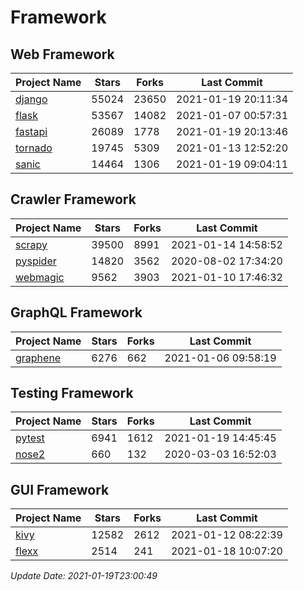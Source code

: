 # Framework

## Web Framework
| Project Name | Stars | Forks | Last Commit |
| ------------ | ----- | ----- | ----------- |
| [django](https://github.com/django/django) | 55024 | 23650 | 2021-01-19 20:11:34 |
| [flask](https://github.com/pallets/flask) | 53567 | 14082 | 2021-01-07 00:57:31 |
| [fastapi](https://github.com/tiangolo/fastapi) | 26089 | 1778 | 2021-01-19 20:13:46 |
| [tornado](https://github.com/tornadoweb/tornado) | 19745 | 5309 | 2021-01-13 12:52:20 |
| [sanic](https://github.com/sanic-org/sanic) | 14464 | 1306 | 2021-01-19 09:04:11 |

## Crawler Framework
| Project Name | Stars | Forks | Last Commit |
| ------------ | ----- | ----- | ----------- |
| [scrapy](https://github.com/scrapy/scrapy) | 39500 | 8991 | 2021-01-14 14:58:52 |
| [pyspider](https://github.com/binux/pyspider) | 14820 | 3562 | 2020-08-02 17:34:20 |
| [webmagic](https://github.com/code4craft/webmagic) | 9562 | 3903 | 2021-01-10 17:46:32 |

## GraphQL Framework
| Project Name | Stars | Forks | Last Commit |
| ------------ | ----- | ----- | ----------- |
| [graphene](https://github.com/graphql-python/graphene) | 6276 | 662 | 2021-01-06 09:58:19 |

## Testing Framework
| Project Name | Stars | Forks | Last Commit |
| ------------ | ----- | ----- | ----------- |
| [pytest](https://github.com/pytest-dev/pytest) | 6941 | 1612 | 2021-01-19 14:45:45 |
| [nose2](https://github.com/nose-devs/nose2) | 660 | 132 | 2020-03-03 16:52:03 |

## GUI Framework
| Project Name | Stars | Forks | Last Commit |
| ------------ | ----- | ----- | ----------- |
| [kivy](https://github.com/kivy/kivy) | 12582 | 2612 | 2021-01-12 08:22:39 |
| [flexx](https://github.com/flexxui/flexx) | 2514 | 241 | 2021-01-18 10:07:20 |

*Update Date: 2021-01-19T23:00:49*
